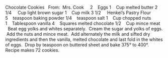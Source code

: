 Chocolate Cookies
 
From:  Mrs. Cook
 
 
2    Eggs 
1    Cup melted butter
2 1/4     Cup light brown sugar
1    Cup milk
3 1/2     Henkel’s Pastry Flour
5    teaspoon baking powder
1/4    teaspoon salt
1    Cup chopped nuts
1    Tablespoon vanilla
4    Squares melted chocolate
1/2    Cup mince meat
 
 
Beat egg yolks and whites separately.  Cream the sugar and yolks of eggs.  Add the nuts and mince meat.  Add alternately the milk and sifted dry ingredients and then the vanilla, melted chocolate and last fold in the whites of eggs.  Drop by teaspoon on buttered sheet and bake 375° to 400°.  
 
Recipe makes 72 cookies.
 
